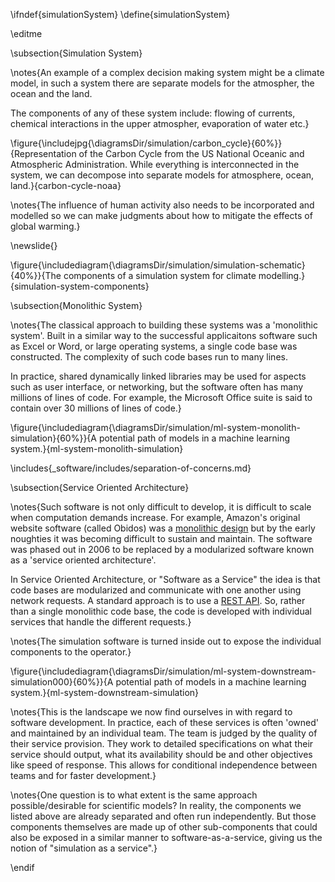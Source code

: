 \ifndef{simulationSystem}
\define{simulationSystem}

\editme

\subsection{Simulation System}

\notes{An example of a complex decision making system might be a climate model, in such a system there are separate models for the atmospher, the ocean and the land.

The components of any of these system include: flowing of currents, chemical interactions in the upper atmospher, evaporation of water etc.}

\figure{\includejpg{\diagramsDir/simulation/carbon_cycle}{60%}}{Representation of the Carbon Cycle from the US National Oceanic and Atmospheric Administration. While everything is interconnected in the system, we can decompose into separate models for atmosphere, ocean, land.}{carbon-cycle-noaa}

\notes{The influence of human activity also needs to be incorporated and modelled so we can make judgments about how to mitigate the effects of global warming.}

\newslide{}

\figure{\includediagram{\diagramsDir/simulation/simulation-schematic}{40%}}{The components of a simulation system for climate modelling.}{simulation-system-components}

\subsection{Monolithic System}

\notes{The classical approach to building these systems was a 'monolithic system'. Built in a similar way to the successful applicaitons software such as Excel or Word, or large operating systems, a single code base was constructed. The complexity of such code bases run to many lines. 

In practice, shared dynamically linked libraries may be used for aspects such as user interface, or networking, but the software often has many millions of lines of code. For example, the Microsoft Office suite is said to contain over 30 millions of lines of code.}

\figure{\includediagram{\diagramsDir/simulation/ml-system-monolith-simulation}{60%}}{A potential path of models in a machine learning system.}{ml-system-monolith-simulation}

\includes{_software/includes/separation-of-concerns.md}


\subsection{Service Oriented Architecture}

\notes{Such software is not only difficult to develop, it is difficult to scale when computation demands increase. For example, Amazon's original website software (called Obidos) was a [monolithic design](https://en.wikipedia.org/wiki/Obidos_(software)) but by the early noughties it was becoming difficult to sustain and maintain. The software was phased out in 2006 to be replaced by a modularized software known as a 'service oriented architecture'. 

In Service Oriented Architecture, or "Software as a Service" the idea is that code bases are modularized and communicate with one another using network requests. A standard approach is to use a [REST API](https://en.wikipedia.org/wiki/Representational_state_transfer). So, rather than a single monolithic code base, the code is developed with individual services that handle the different requests.}

\notes{The simulation software is turned inside out to expose the individual components to the operator.}


\figure{\includediagram{\diagramsDir/simulation/ml-system-downstream-simulation000}{60%}}{A potential path of models in a machine learning system.}{ml-system-downstream-simulation}

\notes{This is the landscape we now find ourselves in with regard to software development. In practice, each of these services is often 'owned' and maintained by an individual team. The team is judged by the quality of their service provision. They work to detailed specifications on what their service should output, what its availability should be and other objectives like speed of response. This allows for conditional independence between teams and for faster development.}

\notes{One question is to what extent is the same approach possible/desirable for scientific models? In reality, the components we listed above are already separated and often run independently. But those components themselves are made up of other sub-components that could also be exposed in a similar manner to software-as-a-service, giving us the notion of "simulation as a service".}


\endif
